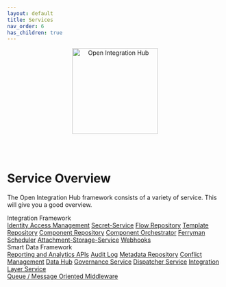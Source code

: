 ```yaml
---
layout: default
title: Services
nav_order: 6
has_children: true
---
```


<p align="center">
  <img src="https://raw.githubusercontent.com/openintegrationhub/openintegrationhub.github.io/master/assets/images/large-oih-vertikal-zentriert.png" alt="Open Integration Hub" width="200"/>
</p>
<br>
<br>

# Service Overview

The Open Integration Hub framework consists of a variety of service. This will give you a good overview.

<div class="oih-docs-learn-overview-container">
    <div class="inner-wrapper">
        <div class="column">
            <span class="headline">Integration Framework</span>
            <div class="inner-container">
                <a class="item" href="{{ site.baseurl }}{% link  docs/Services/IdentityManagement.md %}">Identity Access Management</a>
                <a class="item" href="{{ site.baseurl }}{% link  docs/Services/SecretService.md %}">Secret-Service</a>
                <a class="item" href="{{ site.baseurl }}{% link  docs/Services/FlowRepository.md %}">Flow Repository</a>
                <a class="item" href="{{ site.baseurl }}{% link  docs/Services/TemplateRepository.md %}">Template Repository</a>
                <a class="item" href="{{ site.baseurl }}{% link  docs/Services/ComponentRepository.md %}">Component Repository</a>
                <a class="item" href="{{ site.baseurl }}{% link  docs/Services/ComponentOrchestrator.md %}">Component Orchestrator</a>
                <a class="item" href="{{ site.baseurl }}{% link  docs/Services/Ferryman.md %}">Ferryman</a>
                <a class="item" href="{{ site.baseurl }}{% link  docs/Services/Scheduler.md %}">Scheduler</a>
                <a class="item" href="{{ site.baseurl }}{% link  docs/Services/AttachmentStorageService.md %}">Attachment-Storage-Service</a>
                <a class="item" href="{{ site.baseurl }}{% link  docs/Services/Webhooks.md %}">Webhooks</a>
            </div>
        </div>
        <div class="column">
            <span class="headline">Smart Data Framework</span>
            <div class="inner-container">
                <a class="item" href="#" style="flex-basis: calc(100% - 8px)">Reporting and Analytics APIs</a>
                <a class="item" href="{{ site.baseurl }}{% link  docs/Services/AuditLog.md %}">Audit Log</a>
                <a class="item" href="{{ site.baseurl }}{% link  docs/Services/MetaDataRepository.md %}">Metadata Repository</a>
                <a class="item" href="{{ site.baseurl }}{% link  docs/Services/ConflictManagement.md %}">Conflict Management</a>
                <a class="item" href="{{ site.baseurl }}{% link  docs/Services/DataHub.md %}">Data Hub</a>
                <a class="item" href="{{ site.baseurl }}{% link  docs/Services/GovernanceService.md %}">Governance Service</a>
                <a class="item" href="{{ site.baseurl }}{% link  docs/Services/DispatcherService.md %}">Dispatcher Service</a>
                <a class="item" href="{{ site.baseurl }}{% link  docs/Services/IntegrationLayerService.md %}">Integration Layer Service</a>
            </div>
        </div>
        <div class="fixed-element">
            <a class="item" href="{{ site.baseurl }}{% link  docs/Services/MessageOrientedMiddleware.md %}">Queue / Message Oriented Middleware</a>
        </div>
    </div>

</div>
